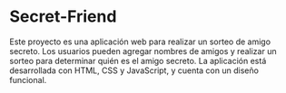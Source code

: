 # Secret-Friend
Este proyecto es una aplicación web para realizar un sorteo de amigo secreto. Los usuarios pueden agregar nombres de amigos y realizar un sorteo para determinar quién es el amigo secreto. La aplicación está desarrollada con HTML, CSS y JavaScript, y cuenta con un diseño funcional.
